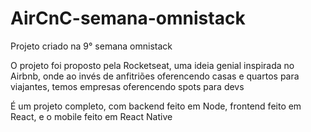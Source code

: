 # AirCnC-semana-omnistack
Projeto criado na 9° semana omnistack

O projeto foi proposto pela Rocketseat, uma ideia genial inspirada no Airbnb, onde ao invés de anfitriões oferencendo casas e quartos para viajantes, temos empresas oferencendo spots para devs

É um projeto completo, com backend feito em Node, frontend feito em React, e o mobile feito em React Native
